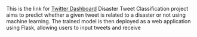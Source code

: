 This is the link for [Twitter Dashboard](http://127.0.0.1:5000/)
Disaster Tweet Classification project aims to predict whether a given tweet is related to a disaster or not using machine learning. The trained model is then deployed as a web application using Flask, allowing users to input tweets and receive 

